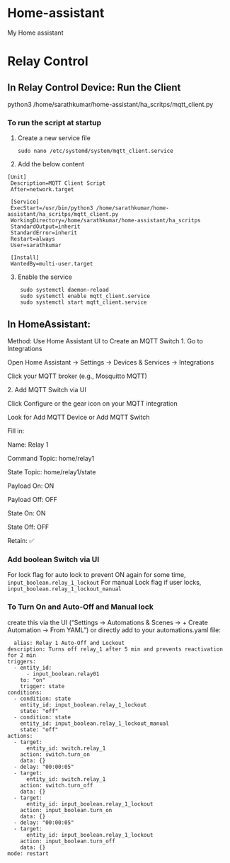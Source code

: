 # Home-assistant
My Home assistant 

# Relay Control 
## In Relay Control Device:  Run the Client 
python3 /home/sarathkumar/home-assistant/ha_scritps/mqtt_client.py
### To run the script at startup
 1. Create a new service file

    ```sudo nano /etc/systemd/system/mqtt_client.service```


 2. Add the below content
   ```
   [Unit]
    Description=MQTT Client Script
    After=network.target

    [Service]
    ExecStart=/usr/bin/python3 /home/sarathkumar/home-assistant/ha_scritps/mqtt_client.py
    WorkingDirectory=/home/sarathkumar/home-assistant/ha_scritps
    StandardOutput=inherit
    StandardError=inherit
    Restart=always
    User=sarathkumar

    [Install]
    WantedBy=multi-user.target
   ```
3.  Enable the service
```
    sudo systemctl daemon-reload
    sudo systemctl enable mqtt_client.service
    sudo systemctl start mqtt_client.service
```


## In HomeAssistant:
 Method: Use Home Assistant UI to Create an MQTT Switch
1️.  Go to Integrations

Open Home Assistant → Settings → Devices & Services → Integrations

Click your MQTT broker (e.g., Mosquitto MQTT)

2️. Add MQTT Switch via UI

Click Configure or the gear icon on your MQTT integration

Look for Add MQTT Device or Add MQTT Switch

Fill in:

Name: Relay 1

Command Topic: home/relay1

State Topic: home/relay1/state

Payload On: ON

Payload Off: OFF

State On: ON

State Off: OFF

Retain: ✅

### Add boolean Switch via UI
   For lock flag for auto lock to prevent ON again for some time, ``` input_boolean.relay_1_lockout ```
   For manual Lock flag if user locks, ``` input_boolean.relay_1_lockout_manual ```


### To Turn On and Auto-Off and Manual lock
create this via the UI (“Settings → Automations & Scenes → + Create Automation → From YAML”) or directly add to your automations.yaml file:

```
  alias: Relay 1 Auto-Off and Lockout
description: Turns off relay_1 after 5 min and prevents reactivation for 2 min
triggers:
  - entity_id:
      - input_boolean.relay01
    to: "on"
    trigger: state
conditions:
  - condition: state
    entity_id: input_boolean.relay_1_lockout
    state: "off"
  - condition: state
    entity_id: input_boolean.relay_1_lockout_manual
    state: "off"
actions:
  - target:
      entity_id: switch.relay_1
    action: switch.turn_on
    data: {}
  - delay: "00:00:05"
  - target:
      entity_id: switch.relay_1
    action: switch.turn_off
    data: {}
  - target:
      entity_id: input_boolean.relay_1_lockout
    action: input_boolean.turn_on
    data: {}
  - delay: "00:00:05"
  - target:
      entity_id: input_boolean.relay_1_lockout
    action: input_boolean.turn_off
    data: {}
mode: restart

```


